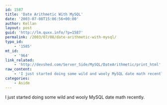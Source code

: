 ```yaml
---
id: 1587
title: 'Date Arithmetic With MySQL'
date: '2003-07-08T15:06:56+00:00'
author: Kellan
layout: post
guid: 'http://lm.quxx.info/?p=1587'
permalink: /2003/07/08/date-arithmetic-with-mysql/
typo_id:
    - '1585'
mt_id:
    - '964'
link_related:
    - 'http://devshed.com/Server_Side/MySQL/DateArithmetic/print_html'
raw_content:
    - 'I just started doing some wild and wooly MySQL date math recently.'
categories:
    - Aside
---
```


I just started doing some wild and wooly MySQL date math recently.